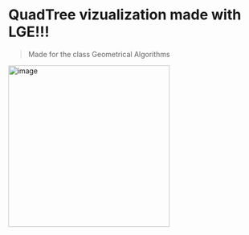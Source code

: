# QuadTree vizualization made with LGE!!!

> Made for the class Geometrical Algorithms

<img width="321" alt="image" src="https://user-images.githubusercontent.com/42661760/183973013-015fdf78-94dc-4a1c-9ed9-0cee74c643ad.png">

